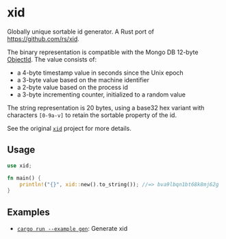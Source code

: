 # xid

Globally unique sortable id generator. A Rust port of https://github.com/rs/xid.

The binary representation is compatible with the Mongo DB 12-byte [ObjectId][object-id].
The value consists of:

- a 4-byte timestamp value in seconds since the Unix epoch
- a 3-byte value based on the machine identifier
- a 2-byte value based on the process id
- a 3-byte incrementing counter, initialized to a random value

The string representation is 20 bytes, using a base32 hex variant with characters `[0-9a-v]`
to retain the sortable property of the id.

See the original [`xid`] project for more details.

## Usage

```rust
use xid;

fn main() {
    println!("{}", xid::new().to_string()); //=> bva9lbqn1bt68k8mj62g
}
```

## Examples

- [`cargo run --example gen`](./examples/gen.rs): Generate xid

[`xid`]:  https://github.com/rs/xid
[object-id]: https://docs.mongodb.org/manual/reference/object-id/
